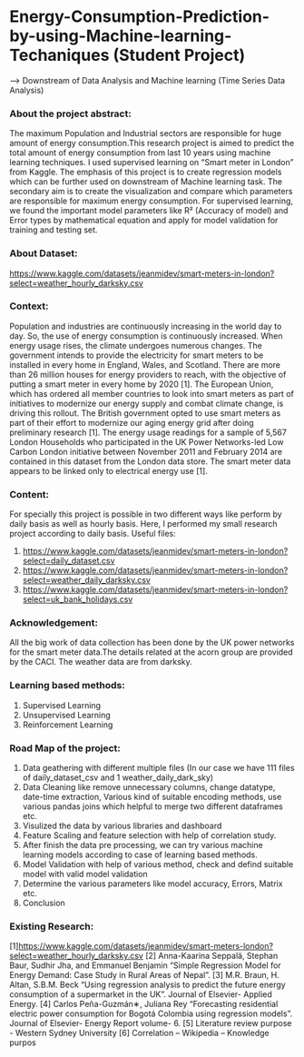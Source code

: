 # Energy-Consumption-Prediction-by-using-Machine-learning-Techaniques (Student Project)
--> Downstream of Data Analysis and Machine learning (Time Series Data Analysis)


### About the project abstract:
The maximum Population and Industrial sectors are responsible for huge amount of energy consumption.This research project is aimed to predict the total amount of energy consumption from last 10 years using machine learning techniques. I used supervised learning on “Smart meter in London” from Kaggle. The emphasis of this project is to create regression models which can be further used on downstream of Machine learning task. The secondary aim is to create the visualization and compare which parameters are responsible for maximum energy consumption. For supervised learning, we found the important model parameters like R² (Accuracy of model) and Error types by mathematical equation and apply for model validation for training and testing set.

### About Dataset:
https://www.kaggle.com/datasets/jeanmidev/smart-meters-in-london?select=weather_hourly_darksky.csv


### Context:
Population and industries are continuously increasing in the world day to day. So, the use of energy consumption is continuously increased. When energy usage rises, the climate undergoes numerous changes. The government intends to provide the electricity for smart meters to be installed in every home in England, Wales, and Scotland. There are more than 26 million houses for energy providers to reach, with the objective of putting a smart meter in every home by 2020 [1].
The European Union, which has ordered all member countries to look into smart meters as part of initiatives to modernize our energy supply and combat climate change, is driving this rollout. The British government opted to use smart meters as part of their effort to modernize our aging energy grid after doing preliminary research [1].
The energy usage readings for a sample of 5,567 London Households who participated in the UK Power Networks-led Low Carbon London initiative between November 2011 and February 2014 are contained in this dataset from the London data store. The smart meter data appears to be linked only to electrical energy use [1].


### Content:
For specially this project is possible in two different ways like perform by daily basis as well as hourly basis. Here, I performed my small research project according to daily basis.
Useful files: 
1) https://www.kaggle.com/datasets/jeanmidev/smart-meters-in-london?select=daily_dataset.csv
2) https://www.kaggle.com/datasets/jeanmidev/smart-meters-in-london?select=weather_daily_darksky.csv
3) https://www.kaggle.com/datasets/jeanmidev/smart-meters-in-london?select=uk_bank_holidays.csv

### Acknowledgement:
All the big work of data collection has been done by the UK power networks for the smart meter data.The details related at the acorn group are provided by the CACI. The weather data are from darksky.

### Learning based methods:
1) Supervised Learning 
2) Unsupervised Learning
3) Reinforcement Learning

### Road Map of the project:
1) Data geathering with different multiple files (In our case we have 111 files of daily_dataset_csv and 1 weather_daily_dark_sky)
2) Data Cleaning like remove unnecessary columns, change datatype, date-time extraction, Various kind of suitable encoding methods, use various pandas joins which helpful to merge two different dataframes etc.
3) Visulized the data by various libraries and dashboard 
4) Feature Scaling and feature selection with help of correlation study.
5) After finish the data pre processing, we can try various machine learning models according to case of learning based methods.
6) Model Validation with help of various method, check and defind suitable model with valid model validation
7) Determine the various parameters like model accuracy, Errors, Matrix etc. 
8) Conclusion

### Existing Research:
[1]https://www.kaggle.com/datasets/jeanmidev/smart-meters-london?select=weather_hourly_darksky.csv
[2] Anna-Kaarina Seppalä, Stephan Baur, Sudhir Jha, and Emmanuel Benjamin “Simple Regression 
Model for Energy Demand: Case Study in Rural Areas of Nepal”.
[3] M.R. Braun, H. Altan, S.B.M. Beck “Using regression analysis to predict the future energy 
consumption of a supermarket in the UK”. Journal of Elsevier- Applied Energy.
[4] Carlos Peña-Guzmán∗, Juliana Rey “Forecasting residential electric power consumption for Bogotá 
Colombia using regression models”. Journal of Elsevier- Energy Report volume- 6.
[5] Literature review purpose - Western Sydney University
[6] Correlation – Wikipedia – Knowledge purpos

